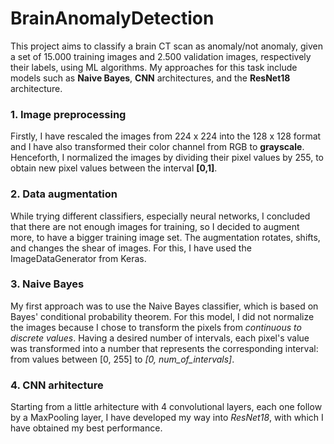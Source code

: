 # BrainAnomalyDetection
This project aims to classify a brain CT scan as anomaly/not anomaly, given a set of 15.000 training images and 2.500 validation images, respectively their labels, using ML algorithms. My approaches for this task include models such as **Naive Bayes**, **CNN** architectures, and the **ResNet18** architecture.

### 1. Image preprocessing
Firstly, I have rescaled the images from 224 x 224 into the 128 x 128 format and I have also transformed their color channel from RGB to **grayscale**. Henceforth, I normalized the images by dividing their pixel values by 255, to obtain new pixel values between the interval **[0,1]**.

### 2. Data augmentation
While trying different classifiers, especially neural networks, I concluded that there are not enough images for training, so I decided to augment more, to have a bigger training image set. The augmentation rotates, shifts, and changes the shear of images. For this, I have used the ImageDataGenerator from Keras.

### 3. Naive Bayes
My first approach was to use the Naive Bayes classifier, which is based on Bayes' conditional probability theorem. For this model, I did not normalize the images because I chose to transform the pixels from _continuous to discrete values_. Having a desired number of intervals, each pixel's value was transformed into a number that represents the corresponding interval: from values between [0, 255] to *[0, num_of_intervals]*.

### 4. CNN arhitecture
Starting from a little arhitecture with 4 convolutional layers, each one follow by a MaxPooling layer, I have developed my way into *ResNet18*, with which I have obtained my best performance.
